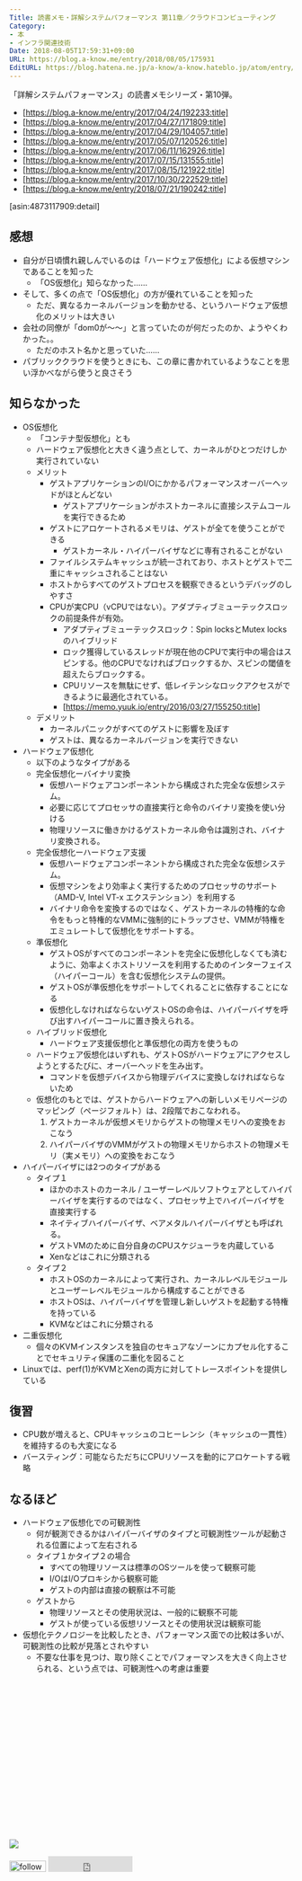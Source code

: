 ```yaml
---
Title: 読書メモ・詳解システムパフォーマンス 第11章／クラウドコンピューティング
Category:
- 本
- インフラ関連技術
Date: 2018-08-05T17:59:31+09:00
URL: https://blog.a-know.me/entry/2018/08/05/175931
EditURL: https://blog.hatena.ne.jp/a-know/a-know.hateblo.jp/atom/entry/10257846132607838276
---
```


「詳解システムパフォーマンス」の読書メモシリーズ・第10弾。

* [https://blog.a-know.me/entry/2017/04/24/192233:title]
* [https://blog.a-know.me/entry/2017/04/27/171809:title]
* [https://blog.a-know.me/entry/2017/04/29/104057:title]
* [https://blog.a-know.me/entry/2017/05/07/120526:title]
* [https://blog.a-know.me/entry/2017/06/11/162926:title]
* [https://blog.a-know.me/entry/2017/07/15/131555:title]
* [https://blog.a-know.me/entry/2017/08/15/121922:title]
* [https://blog.a-know.me/entry/2017/10/30/222529:title]
* [https://blog.a-know.me/entry/2018/07/21/190242:title]


[asin:4873117909:detail]

## 感想
- 自分が日頃慣れ親しんでいるのは「ハードウェア仮想化」による仮想マシンであることを知った
    - 「OS仮想化」知らなかった......
- そして、多くの点で「OS仮想化」の方が優れていることを知った
    - ただ、異なるカーネルバージョンを動かせる、というハードウェア仮想化のメリットは大きい
- 会社の同僚が「dom0が〜〜」と言っていたのが何だったのか、ようやくわかった。。
    - ただのホスト名かと思っていた......
- パブリッククラウドを使うときにも、この章に書かれているようなことを思い浮かべながら使うと良さそう



<!-- more -->


## 知らなかった
- OS仮想化
    - 「コンテナ型仮想化」とも
    - ハードウェア仮想化と大きく違う点として、カーネルがひとつだけしか実行されていない
    - メリット
        - ゲストアプリケーションのI/Oにかかるパフォーマンスオーバーヘッドがほとんどない
            - ゲストアプリケーションがホストカーネルに直接システムコールを実行できるため
        - ゲストにアロケートされるメモリは、ゲストが全てを使うことができる
            - ゲストカーネル・ハイパーバイザなどに専有されることがない
        - ファイルシステムキャッシュが統一されており、ホストとゲストで二重にキャッシュされることはない
        - ホストからすべてのゲストプロセスを観察できるというデバッグのしやすさ
        - CPUが実CPU（vCPUではない）。アダプティブミューテックスロックの前提条件が有効。
            - アダプティブミューテックスロック：Spin locksとMutex locksのハイブリッド
            -  ロック獲得しているスレッドが現在他のCPUで実行中の場合はスピンする。他のCPUでなければブロックするか、スピンの閾値を超えたらブロックする。 
            - CPUリソースを無駄にせず、低レイテンシなロックアクセスができるように最適化されている。
            - [https://memo.yuuk.io/entry/2016/03/27/155250:title]
    - デメリット
        - カーネルパニックがすべてのゲストに影響を及ぼす
        - ゲストは、異なるカーネルバージョンを実行できない
- ハードウェア仮想化
    - 以下のようなタイプがある
    - 完全仮想化ーバイナリ変換
        - 仮想ハードウェアコンポーネントから構成された完全な仮想システム。
        - 必要に応じてプロセッサの直接実行と命令のバイナリ変換を使い分ける
        - 物理リソースに働きかけるゲストカーネル命令は識別され、バイナリ変換される。
    - 完全仮想化ーハードウェア支援
        - 仮想ハードウェアコンポーネントから構成された完全な仮想システム。
        - 仮想マシンをより効率よく実行するためのプロセッサのサポート（AMD-V, Intel VT-x エクステンション）を利用する
        - バイナリ命令を変換するのではなく、ゲストカーネルの特権的な命令をもっと特権的なVMMに強制的にトラップさせ、VMMが特権をエミュレートして仮想化をサポートする。
    - 準仮想化
        - ゲストOSがすべてのコンポーネントを完全に仮想化しなくても済むように、効率よくホストリソースを利用するためのインターフェイス（ハイパーコール）を含む仮想化システムの提供。
        - ゲストOSが準仮想化をサポートしてくれることに依存することになる
        - 仮想化しなければならないゲストOSの命令は、ハイパーバイザを呼び出すハイパーコールに置き換えられる。
    - ハイブリッド仮想化
        - ハードウェア支援仮想化と準仮想化の両方を使うもの
    - ハードウェア仮想化はいずれも、ゲストOSがハードウェアにアクセスしようとするたびに、オーバーヘッドを生み出す。
        - コマンドを仮想デバイスから物理デバイスに変換しなければならないため
    - 仮想化のもとでは、ゲストからハードウェアへの新しいメモリページのマッピング（ページフォルト）は、2段階でおこなわれる。
        1. ゲストカーネルが仮想メモリからゲストの物理メモリへの変換をおこなう
        1. ハイパーバイザのVMMがゲストの物理メモリからホストの物理メモリ（実メモリ）への変換をおこなう
- ハイパーバイザには2つのタイプがある
    - タイプ１
        - ほかのホストのカーネル / ユーザーレベルソフトウェアとしてハイパーバイザを実行するのではなく、プロセッサ上でハイパーバイザを直接実行する
        - ネイティブハイパーバイザ、ベアメタルハイパーバイザとも呼ばれる。
        - ゲストVMのために自分自身のCPUスケジューラを内蔵している
        - Xenなどはこれに分類される
    - タイプ２
        - ホストOSのカーネルによって実行され、カーネルレベルモジュールとユーザーレベルモジュールから構成することができる
        - ホストOSは、ハイパーバイザを管理し新しいゲストを起動する特権を持っている
        - KVMなどはこれに分類される
- 二重仮想化
    - 個々のKVMインスタンスを独自のセキュアなゾーンにカプセル化することでセキュリティ保護の二重化を図ること
- Linuxでは、perf(1)がKVMとXenの両方に対してトレースポイントを提供している

## 復習
- CPU数が増えると、CPUキャッシュのコヒーレンシ（キャッシュの一貫性）を維持するのも大変になる
- バースティング：可能ならただちにCPUリソースを動的にアロケートする戦略


## なるほど
- ハードウェア仮想化での可観測性
    - 何が観測できるかはハイパーバイザのタイプと可観測性ツールが起動される位置によって左右される
    - タイプ１かタイプ２の場合
        - すべての物理リソースは標準のOSツールを使って観察可能
        - I/OはI/Oプロキシから観察可能
        - ゲストの内部は直接の観察は不可能
    - ゲストから
        - 物理リソースとその使用状況は、一般的に観察不可能
        - ゲストが使っている仮想リソースとその使用状況は観察可能
- 仮想化テクノロジーを比較したとき、パフォーマンス面での比較は多いが、可観測性の比較が見落とされやすい
    - 不要な仕事を見つけ、取り除くことでパフォーマンスを大きく向上させられる、という点では、可観測性への考慮は重要


<div>
<br>
<script async src="//pagead2.googlesyndication.com/pagead/js/adsbygoogle.js"></script>
<!-- article-bottom2 -->
<ins class="adsbygoogle"
     style="display:inline-block;width:300px;height:250px"
     data-ad-client="ca-pub-3463034538369189"
     data-ad-slot="5274552934"></ins>
<script>
(adsbygoogle = window.adsbygoogle || []).push({});
</script>

<a href="https://bit.ly/pixe-la" target='blank' rel="nofollow"><img src="https://cdn-ak.f.st-hatena.com/images/fotolife/a/a-know/20170405/20170405220342.png"></a>
<br>
</div>

<div>
<a href='https://cloud.feedly.com/#subscription%2Ffeed%2Fhttp%3A%2F%2Fblog.a-know.me%2Ffeed'  target='blank'><img id='feedlyFollow' src='https://s3.feedly.com/img/follows/feedly-follow-rectangle-volume-small_2x.png' alt='follow us in feedly' width='65' height='20'></a>



<iframe src="https://blog.hatena.ne.jp/a-know/a-know.hateblo.jp/subscribe/iframe" allowtransparency="true" frameborder="0" scrolling="no" width="150" height="28"></iframe>
</div>




<script src="https://moshi-moshi.moshimo.works/moshimoshi/a_know_blog/2018-08-05-175931?title=%e8%aa%ad%e6%9b%b8%e3%83%a1%e3%83%a2%e3%83%bb%e8%a9%b3%e8%a7%a3%e3%82%b7%e3%82%b9%e3%83%86%e3%83%a0%e3%83%91%e3%83%95%e3%82%a9%e3%83%bc%e3%83%9e%e3%83%b3%e3%82%b9%20%e7%ac%ac11%e7%ab%a0%ef%bc%8f%e3%82%af%e3%83%a9%e3%82%a6%e3%83%89%e3%82%b3%e3%83%b3%e3%83%94%e3%83%a5%e3%83%bc%e3%83%86%e3%82%a3%e3%83%b3%e3%82%b0"></script>
